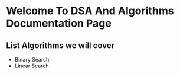 # Welcome To DSA And Algorithms Documentation Page

## List Algorithms we will cover
- Binary Search
- Linear Search
